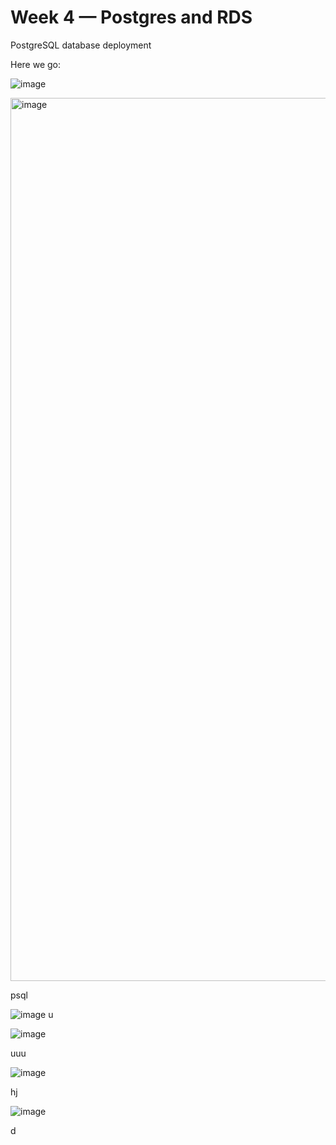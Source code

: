 # Week 4 — Postgres and RDS


PostgreSQL database deployment

Here we go:

![image](https://user-images.githubusercontent.com/124897604/228431408-a8c110bd-047f-4fd2-ba4a-62cab2154a0e.png)




<img width="1413" alt="image" src="https://user-images.githubusercontent.com/124897604/228430982-15e26499-b00b-4f29-ad8a-0d5b28928f99.png">


psql

![image](https://user-images.githubusercontent.com/124897604/228890820-affa14d0-ff3c-49f7-a773-d143ff71c12c.png)
u

![image](https://user-images.githubusercontent.com/124897604/228953299-8d8fc583-51ab-4c21-a467-b6f99ebe0fe5.png)

uuu

![image](https://user-images.githubusercontent.com/124897604/228964658-0c762c4f-bf34-469f-bdea-9096211f316f.png)


hj

![image](https://user-images.githubusercontent.com/124897604/228965539-6b2ccc53-e270-415c-8d0b-65a91027be73.png)

d






